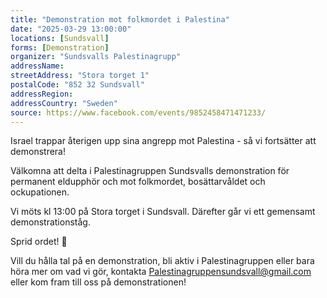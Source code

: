 ```yaml
---
title: "Demonstration mot folkmordet i Palestina"
date: "2025-03-29 13:00:00"
locations: [Sundsvall]
forms: [Demonstration]
organizer: "Sundsvalls Palestinagrupp"
addressName: 
streetAddress: "Stora torget 1"
postalCode: "852 32 Sundsvall"
addressRegion:
addressCountry: "Sweden"
source: https://www.facebook.com/events/9852458471471233/
---
```

Israel trappar återigen upp sina angrepp mot Palestina - så vi fortsätter att demonstrera! 

Välkomna att delta i Palestinagruppen Sundsvalls demonstration för permanent eldupphör och mot folkmordet, bosättarvåldet och ockupationen. 

Vi möts kl 13:00 på Stora torget i Sundsvall. Därefter går vi ett gemensamt demonstrationståg. 

Sprid ordet! 📣

Vill du hålla tal på en demonstration, bli aktiv i Palestinagruppen eller bara höra mer om vad vi gör, kontakta Palestinagruppensundsvall@gmail.com eller kom fram till oss på demonstrationen!
